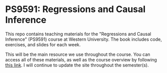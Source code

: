 # PS9591: Regressions and Causal Inference

This repo contains teaching materials for the "Regressions and Causal Inference" (PS9591) course at Western University. The book includes code, exercises, and slides for each week.

This will be the main resource we use throughout the course. You can access all of these materials, as well as the course overview by following [this link](https://svallejovera.github.io/regression_ci/). I will continue to update the site throughout the semester(s). 

